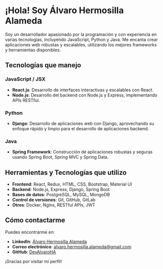 # ¡Hola! Soy Álvaro Hermosilla Alameda

Soy un desarrollador apasionado por la programación y con experiencia en varias tecnologías, incluyendo JavaScript, Python y Java. Me encanta crear aplicaciones web robustas y escalables, utilizando los mejores frameworks y herramientas disponibles.

## Tecnologías que manejo

### JavaScript / JSX
- **React.js**: Desarrollo de interfaces interactivas y escalables con React.
- **Node.js**: Desarrollo del backend con Node.js y Express, implementando APIs RESTful.

### Python
- **Django**: Desarrollo de aplicaciones web con Django, aprovechando su enfoque rápido y limpio para el desarrollo de aplicaciones backend.

### Java
- **Spring Framework**: Construcción de aplicaciones robustas y seguras usando Spring Boot, Spring MVC y Spring Data.

## Herramientas y Tecnologías que utilizo
- **Frontend**: React, Redux, HTML, CSS, Bootstrap, Material UI
- **Backend**: Node.js, Express, Django, Spring Boot
- **Bases de datos**: PostgreSQL, MySQL, MongoDB
- **Control de versiones**: Git, GitHub, GitLab
- **Otros**: Docker, Nginx, RESTful APIs, JWT

## Cómo contactarme

Puedes encontrarme en:

- **LinkedIn**: <a class="badge-base__link LI-simple-link" href="https://es.linkedin.com/in/%C3%A1lvaro-hermosilla-alameda-587526339?trk=profile-badge">Álvaro Hermosilla Alameda</a>
- **Correo electrónico**: alvaro.hermosilla.alameda@gmail.com
- **GitHub**: [DevAlvaroHA](https://github.com/DevAlvaroHA)

¡Gracias por visitar mi perfil!


